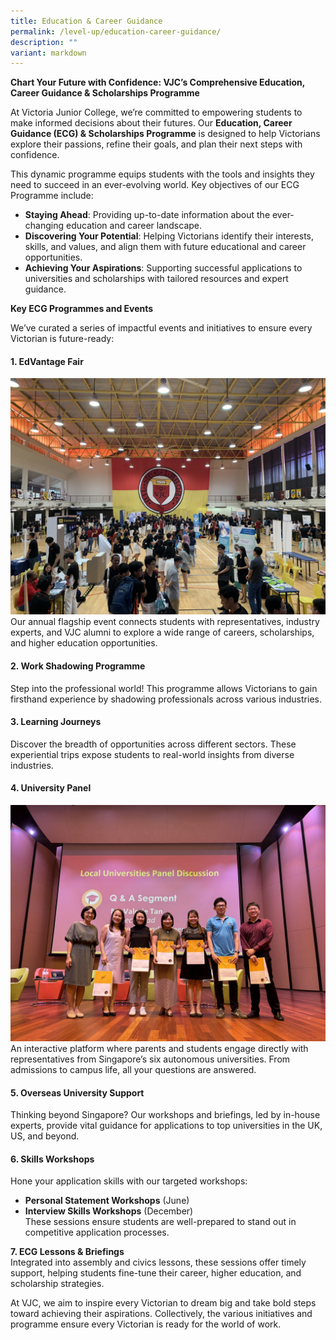 ```yaml
---
title: Education & Career Guidance
permalink: /level-up/education-career-guidance/
description: ""
variant: markdown
---
```

**Chart Your Future with Confidence: VJC’s Comprehensive Education, Career Guidance & Scholarships Programme**

At Victoria Junior College, we’re committed to empowering students to make informed decisions about their futures. Our **Education, Career Guidance (ECG) & Scholarships Programme** is designed to help Victorians explore their passions, refine their goals, and plan their next steps with confidence.

This dynamic programme equips students with the tools and insights they need to succeed in an ever-evolving world. Key objectives of our ECG Programme include:

*   **Staying Ahead**: Providing up-to-date information about the ever-changing education and career landscape.
*   **Discovering Your Potential**: Helping Victorians identify their interests, skills, and values, and align them with future educational and career opportunities.
*   **Achieving Your Aspirations**: Supporting successful applications to universities and scholarships with tailored resources and expert guidance.

**Key ECG Programmes and Events**

We’ve curated a series of impactful events and initiatives to ensure every Victorian is future-ready:

#### **1\. EdVantage Fair**  
![](/images/2024%20ECG/Edvantage%20Fair/IMG_2727.jpg)
Our annual flagship event connects students with representatives, industry experts, and VJC alumni to explore a wide range of careers, scholarships, and higher education opportunities.

#### **2\. Work Shadowing Programme**  
Step into the professional world! This programme allows Victorians to gain firsthand experience by shadowing professionals across various industries.

#### **3\. Learning Journeys**  
Discover the breadth of opportunities across different sectors. These experiential trips expose students to real-world insights from diverse industries.

#### **4\. University Panel**  
![](/images/2024%20ECG/Uni%20Panel/IMG_8054.jpg)
An interactive platform where parents and students engage directly with representatives from Singapore’s six autonomous universities. From admissions to campus life, all your questions are answered.

#### **5\. Overseas University Support**  
Thinking beyond Singapore? Our workshops and briefings, led by in-house experts, provide vital guidance for applications to top universities in the UK, US, and beyond.

#### **6\. Skills Workshops**  
Hone your application skills with our targeted workshops:

*   **Personal Statement Workshops** (June)
*   **Interview Skills Workshops** (December)  
    These sessions ensure students are well-prepared to stand out in competitive application processes.

**7\. ECG Lessons & Briefings**  
Integrated into assembly and civics lessons, these sessions offer timely support, helping students fine-tune their career, higher education, and scholarship strategies.

At VJC, we aim to inspire every Victorian to dream big and take bold steps toward achieving their aspirations. Collectively, the various initiatives and programme ensure every Victorian is ready for the world of work.